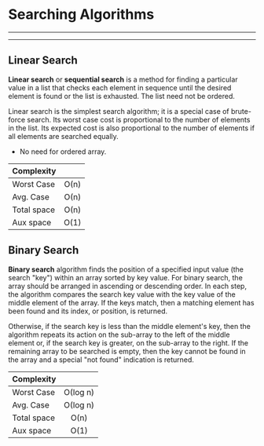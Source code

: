 Searching Algorithms
====================
-------
-------

Linear Search
---------------------
**Linear search** or **sequential search** is a method for finding a particular value in a list that checks each element in sequence until the desired element is found or the list is exhausted. The list need not be ordered.

Linear search is the simplest search algorithm; it is a special case of brute-force search. Its worst case cost is proportional to the number of elements in the list. Its expected cost is also proportional to the number of elements if all elements are searched equally.

- No need for ordered array.

|Complexity|            |
|----------|:-------------:|
| Worst Case |  О(n)  |
| Avg. Case |  О(n)  |
| Total space |  О(n)  |
| Aux space |  О(1)  |


Binary Search
---------------------
**Binary search** algorithm finds the position of a specified input value (the search "key") within an array sorted by key value. For binary search, the array should be arranged in ascending or descending order. In each step, the algorithm compares the search key value with the key value of the middle element of the array. If the keys match, then a matching element has been found and its index, or position, is returned.

Otherwise, if the search key is less than the middle element's key, then the algorithm repeats its action on the sub-array to the left of the middle element or, if the search key is greater, on the sub-array to the right. If the remaining array to be searched is empty, then the key cannot be found in the array and a special "not found" indication is returned.

|Complexity|            |
|----------|:-------------:|
| Worst Case |  О(log n)  |
| Avg. Case |  О(log n)  |
| Total space |  О(n)  |
| Aux space |  О(1)  |
